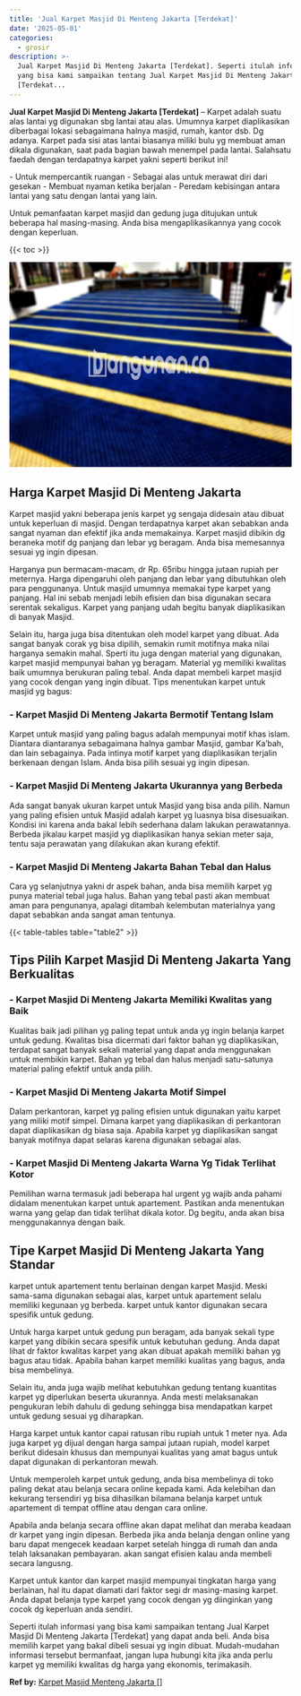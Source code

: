 ```yaml
---
title: 'Jual Karpet Masjid Di Menteng Jakarta [Terdekat]'
date: '2025-05-01'
categories:
  - grosir
description: >-
  Jual Karpet Masjid Di Menteng Jakarta [Terdekat]. Seperti itulah informasi
  yang bisa kami sampaikan tentang Jual Karpet Masjid Di Menteng Jakarta
  [Terdekat...
---
```


**Jual Karpet Masjid Di Menteng Jakarta \[Terdekat\]** – Karpet adalah suatu alas lantai yg digunakan sbg lantai atau alas. Umumnya karpet diaplikasikan diberbagai lokasi sebagaimana halnya masjid, rumah, kantor dsb. Dg adanya. Karpet pada sisi atas lantai biasanya miliki bulu yg membuat aman dikala digunakan, saat pada bagian bawah menempel pada lantai. Salahsatu faedah dengan terdapatnya karpet yakni seperti berikut ini!

\- Untuk mempercantik ruangan - Sebagai alas untuk merawat diri dari gesekan - Membuat nyaman ketika berjalan - Peredam kebisingan antara lantai yang satu dengan lantai yang lain.

Untuk pemanfaatan karpet masjid dan gedung juga ditujukan untuk beberapa hal masing-masing. Anda bisa mengaplikasikannya yang cocok dengan keperluan.

{{< toc >}}

![Jual Karpet Masjid Di Menteng Jakarta [Terdekat]](/images/grosir-karpet-murah-17.png)

## Harga Karpet Masjid Di Menteng Jakarta

Karpet masjid yakni beberapa jenis karpet yg sengaja didesain atau dibuat untuk keperluan di masjid. Dengan terdapatnya karpet akan sebabkan anda sangat nyaman dan efektif jika anda memakainya. Karpet masjid dibikin dg beraneka motif dg panjang dan lebar yg beragam. Anda bisa memesannya sesuai yg ingin dipesan.

Harganya pun bermacam-macam, dr Rp. 65ribu hingga jutaan rupiah per meternya. Harga dipengaruhi oleh panjang dan lebar yang dibutuhkan oleh para penggunanya. Untuk masjid umumnya memakai type karpet yang panjang. Hal ini sebab menjadi lebih efisien dan bisa digunakan secara serentak sekaligus. Karpet yang panjang udah begitu banyak diaplikasikan di banyak Masjid.

Selain itu, harga juga bisa ditentukan oleh model karpet yang dibuat. Ada sangat banyak corak yg bisa dipilih, semakin rumit motifnya maka nilai harganya semakin mahal. Sperti itu juga dengan material yang digunakan, karpet masjid mempunyai bahan yg beragam. Material yg memiliki kwalitas baik umumnya berukuran paling tebal. Anda dapat membeli karpet masjid yang cocok dengan yang ingin dibuat. Tips menentukan karpet untuk masjid yg bagus:

### \- Karpet Masjid Di Menteng Jakarta Bermotif Tentang Islam

Karpet untuk masjid yang paling bagus adalah mempunyai motif khas islam. Diantara diantaranya sebagaimana halnya gambar Masjid, gambar Ka’bah, dan lain sebagainya. Pada intinya motif karpet yang diaplikasikan terjalin berkenaan dengan Islam. Anda bisa pilih sesuai yg ingin dipesan.

### \- Karpet Masjid Di Menteng Jakarta Ukurannya yang Berbeda

Ada sangat banyak ukuran karpet untuk Masjid yang bisa anda pilih. Namun yang paling efisien untuk Masjid adalah karpet yg luasnya bisa disesuaikan. Kondisi ini karena anda bakal lebih sederhana dalam lakukan perawatannya. Berbeda jikalau karpet masjid yg diaplikasikan hanya sekian meter saja, tentu saja perawatan yang dilakukan akan kurang efektif.

### \- Karpet Masjid Di Menteng Jakarta Bahan Tebal dan Halus

Cara yg selanjutnya yakni dr aspek bahan, anda bisa memilih karpet yg punya material tebal juga halus. Bahan yang tebal pasti akan membuat aman para pengunanya, apalagi ditambah kelembutan materialnya yang dapat sebabkan anda sangat aman tentunya.

{{< table-tables table="table2" >}}

## Tips Pilih Karpet Masjid Di Menteng Jakarta Yang Berkualitas

### \- Karpet Masjid Di Menteng Jakarta Memiliki Kwalitas yang Baik

Kualitas baik jadi pilihan yg paling tepat untuk anda yg ingin belanja karpet untuk gedung. Kwalitas bisa dicermati dari faktor bahan yg diaplikasikan, terdapat sangat banyak sekali material yang dapat anda menggunakan untuk membikin karpet. Bahan yg tebal dan halus menjadi satu-satunya material paling efektif untuk anda pilih.

### \- Karpet Masjid Di Menteng Jakarta Motif Simpel

Dalam perkantoran, karpet yg paling efisien untuk digunakan yaitu karpet yang miliki motif simpel. Dimana karpet yang diaplikasikan di perkantoran dapat diaplikasikan dg biasa saja. Apabila karpet yg diaplikasikan sangat banyak motifnya dapat selaras karena digunakan sebagai alas.

### \- Karpet Masjid Di Menteng Jakarta Warna Yg Tidak Terlihat Kotor

Pemilihan warna termasuk jadi beberapa hal urgent yg wajib anda pahami didalam menentukan karpet untuk apartement. Pastikan anda menentukan warna yang gelap dan tidak terlihat dikala kotor. Dg begitu, anda akan bisa menggunakannya dengan baik.

## Tipe Karpet Masjid Di Menteng Jakarta Yang Standar

karpet untuk apartement tentu berlainan dengan karpet Masjid. Meski sama-sama digunakan sebagai alas, karpet untuk apartement selalu memiliki kegunaan yg berbeda. karpet untuk kantor digunakan secara spesifik untuk gedung.

Untuk harga karpet untuk gedung pun beragam, ada banyak sekali type karpet yang dibikin secara spesifik untuk kebutuhan gedung. Anda dapat lihat dr faktor kwalitas karpet yang akan dibuat apakah memiliki bahan yg bagus atau tidak. Apabila bahan karpet memiliki kualitas yang bagus, anda bisa membelinya.

Selain itu, anda juga wajib melihat kebutuhkan gedung tentang kuantitas karpet yg diperlukan beserta ukurannya. Anda mesti melaksanakan pengukuran lebih dahulu di gedung sehingga bisa mendapatkan karpet untuk gedung sesuai yg diharapkan.

Harga karpet untuk kantor capai ratusan ribu rupiah untuk 1 meter nya. Ada juga karpet yg dijual dengan harga sampai jutaan rupiah, model karpet berikut didesain khusus dan mempunyai kualitas yang amat bagus untuk dapat digunakan di perkantoran mewah.

Untuk memperoleh karpet untuk gedung, anda bisa membelinya di toko paling dekat atau belanja secara online kepada kami. Ada kelebihan dan kekurang tersendiri yg bisa dihasilkan bilamana belanja karpet untuk apartement di tempat offline atau dengan cara online.

Apabila anda belanja secara offline akan dapat melihat dan meraba keadaan dr karpet yang ingin dipesan. Berbeda jika anda belanja dengan online yang baru dapat mengecek keadaan karpet setelah hingga di rumah dan anda telah laksanakan pembayaran. akan sangat efisien kalau anda membeli secara langusng.

Karpet untuk kantor dan karpet masjid mempunyai tingkatan harga yang berlainan, hal itu dapat diamati dari faktor segi dr masing-masing karpet. Anda dapat belanja type karpet yang cocok dengan yg diinginkan yang cocok dg keperluan anda sendiri.

Seperti itulah informasi yang bisa kami sampaikan tentang Jual Karpet Masjid Di Menteng Jakarta \[Terdekat\] yang dapat anda beli. Anda bisa memilih karpet yang bakal dibeli sesuai yg ingin dibuat. Mudah-mudahan informasi tersebut bermanfaat, jangan lupa hubungi kita jika anda perlu karpet yg memiliki kwalitas dg harga yang ekonomis, terimakasih.

**Ref by:**  [Karpet Masjid Menteng Jakarta []](https://id.wikipedia.org/wiki/Karpet)
